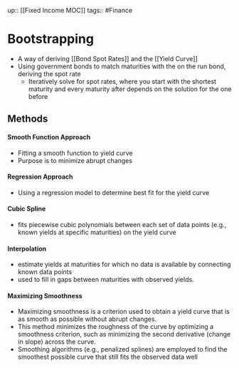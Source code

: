 up:: [[Fixed Income MOC]]
tags:: #Finance
# Bootstrapping
- A way of deriving [[Bond Spot Rates]] and the [[Yield Curve]]
- Using government bonds to match maturities with the on the run bond, deriving the spot rate
	- Iteratively solve for spot rates, where you start with the shortest maturity and every maturity after depends on the solution for the one before
## Methods
#### Smooth Function Approach
- Fitting a smooth function to yield curve
- Purpose is to minimize abrupt changes
#### Regression Approach
- Using a regression model to determine best fit for the yield curve
#### Cubic Spline
- fits piecewise cubic polynomials between each set of data points (e.g., known yields at specific maturities) on the yield curve
#### Interpolation
- estimate yields at maturities for which no data is available by connecting known data points
- used to fill in gaps between maturities with observed yields.
#### Maximizing Smoothness
- Maximizing smoothness is a criterion used to obtain a yield curve that is as smooth as possible without abrupt changes. 
- This method minimizes the roughness of the curve by optimizing a smoothness criterion, such as minimizing the second derivative (change in slope) across the curve. 
- Smoothing algorithms (e.g., penalized splines) are employed to find the smoothest possible curve that still fits the observed data well